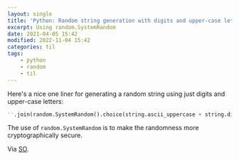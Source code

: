 ```yaml
---
layout: single
title: 'Python: Random string generation with digits and upper-case letters'
excerpt: Using random.SystemRandom
date: 2021-04-05 15:42
modified: 2022-11-04 15:42
categories: til
tags:
    - python
    - random
    - til
---
```


Here's a nice one liner for generating a random string using just digits and upper-case letters:

```python
''.join(random.SystemRandom().choice(string.ascii_uppercase + string.digits) for _ in range(N))
```

The use of `random.SystemRandom` is to make the randomness more cryptographically secure.

Via [SO](https://web.archive.org/web/20220818191046/https://stackoverflow.com/questions/2257441/random-string-generation-with-upper-case-letters-and-digits/2257449).
